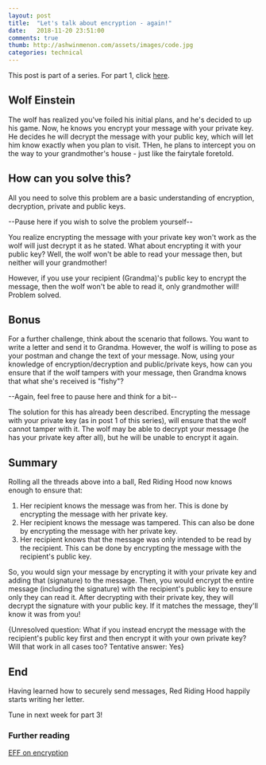 ```yaml
---
layout: post
title:  "Let's talk about encryption - again!"
date:   2018-11-20 23:51:00
comments: true
thumb: http://ashwinmenon.com/assets/images/code.jpg
categories: technical
---
```


This post is part of a series. For part 1, click [here](../05/lets-talk-about-encryption.html).

## Wolf Einstein
The wolf has realized you've foiled his initial plans, and he's decided to up his game. Now, he knows you encrypt your message with your private key. He decides he will decrypt the message with your public key, which will let him know exactly when you plan to visit. THen, he plans to intercept you on the way to your grandmother's house - just like the fairytale foretold.

## How can you solve this?
All you need to solve this problem are a basic understanding of encryption, decryption, private and public keys.  

--Pause here if you wish to solve the problem yourself--  

You realize encrypting the message with your private key won't work as the wolf will just decrypt it as he stated. What about encrypting it with your public key? Well, the wolf won't be able to read your message then, but neither will your grandmother!

However, if you use your recipient (Grandma)'s public key to encrypt the message, then the wolf won't be able to read it, only grandmother will! Problem solved.

## Bonus
For a further challenge, think about the scenario that follows. You want to write a letter and send it to Grandma. However, the wolf is willing to pose as your postman and change the text of your message. Now, using your knowledge of encryption/decryption and public/private keys, how can you ensure that if the wolf tampers with your message, then Grandma knows that what she's received is "fishy"?  

--Again, feel free to pause here and think for a bit--

The solution for this has already been described. Encrypting the message with your private key (as in post 1 of this series), will ensure that the wolf cannot tamper with it. The wolf may be able to decrypt your message (he has your private key after all), but he will be unable to encrypt it again.

## Summary
Rolling all the threads above into a ball, Red Riding Hood now knows enough to ensure that:
1. Her recipient knows the message was from her. This is done by encrypting the message with her private key.
2. Her recipient knows the message was tampered. This can also be done by encrypting the message with her private key.
3. Her recipient knows that the message was only intended to be read by the recipient. This can be done by encrypting the message with the recipient's public key.

So, you would sign your message by encrypting it with your private key and adding that (signature) to the message. Then, you would encrypt the entire message (including the signature) with the recipient's public key to ensure only they can read it. After decrypting with their private key, they will decrypt the signature with your public key. If it matches the message, they'll know it was from you!

{Unresolved question: What if you instead encrypt the message with the recipient's public key first and then encrypt it with your own private key? Will that work in all cases too? Tentative answer: Yes}

## End
Having learned how to securely send messages, Red Riding Hood happily starts writing her letter.

Tune in next week for part 3!

### Further reading
[EFF on encryption](https://ssd.eff.org/en/module/deep-dive-end-end-encryption-how-do-public-key-encryption-systems-work)  
